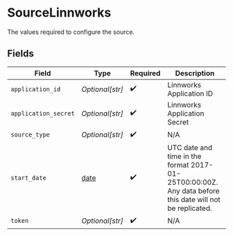 # SourceLinnworks

The values required to configure the source.


## Fields

| Field                                                                                                   | Type                                                                                                    | Required                                                                                                | Description                                                                                             |
| ------------------------------------------------------------------------------------------------------- | ------------------------------------------------------------------------------------------------------- | ------------------------------------------------------------------------------------------------------- | ------------------------------------------------------------------------------------------------------- |
| `application_id`                                                                                        | *Optional[str]*                                                                                         | :heavy_check_mark:                                                                                      | Linnworks Application ID                                                                                |
| `application_secret`                                                                                    | *Optional[str]*                                                                                         | :heavy_check_mark:                                                                                      | Linnworks Application Secret                                                                            |
| `source_type`                                                                                           | *Optional[str]*                                                                                         | :heavy_check_mark:                                                                                      | N/A                                                                                                     |
| `start_date`                                                                                            | [date](https://docs.python.org/3/library/datetime.html#date-objects)                                    | :heavy_check_mark:                                                                                      | UTC date and time in the format 2017-01-25T00:00:00Z. Any data before this date will not be replicated. |
| `token`                                                                                                 | *Optional[str]*                                                                                         | :heavy_check_mark:                                                                                      | N/A                                                                                                     |